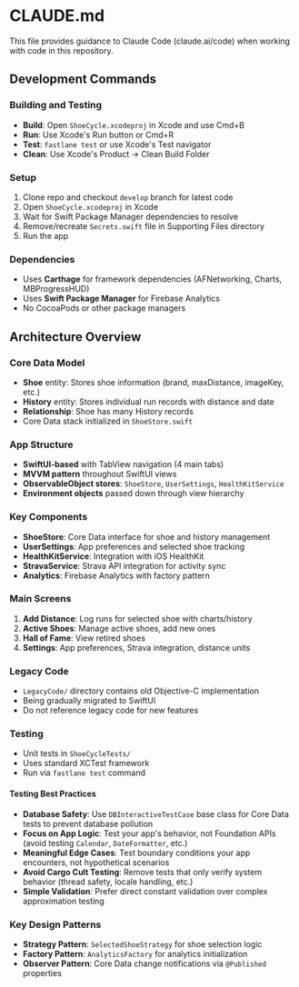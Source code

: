 # CLAUDE.md

This file provides guidance to Claude Code (claude.ai/code) when working with code in this repository.

## Development Commands

### Building and Testing
- **Build**: Open `ShoeCycle.xcodeproj` in Xcode and use Cmd+B
- **Run**: Use Xcode's Run button or Cmd+R 
- **Test**: `fastlane test` or use Xcode's Test navigator
- **Clean**: Use Xcode's Product → Clean Build Folder

### Setup
1. Clone repo and checkout `develop` branch for latest code
2. Open `ShoeCycle.xcodeproj` in Xcode
3. Wait for Swift Package Manager dependencies to resolve
4. Remove/recreate `Secrets.swift` file in Supporting Files directory
5. Run the app

### Dependencies
- Uses **Carthage** for framework dependencies (AFNetworking, Charts, MBProgressHUD)
- Uses **Swift Package Manager** for Firebase Analytics
- No CocoaPods or other package managers

## Architecture Overview

### Core Data Model
- **Shoe** entity: Stores shoe information (brand, maxDistance, imageKey, etc.)
- **History** entity: Stores individual run records with distance and date
- **Relationship**: Shoe has many History records
- Core Data stack initialized in `ShoeStore.swift`

### App Structure
- **SwiftUI-based** with TabView navigation (4 main tabs)
- **MVVM pattern** throughout SwiftUI views
- **ObservableObject stores**: `ShoeStore`, `UserSettings`, `HealthKitService`
- **Environment objects** passed down through view hierarchy

### Key Components
- **ShoeStore**: Core Data interface for shoe and history management
- **UserSettings**: App preferences and selected shoe tracking
- **HealthKitService**: Integration with iOS HealthKit
- **StravaService**: Strava API integration for activity sync
- **Analytics**: Firebase Analytics with factory pattern

### Main Screens
1. **Add Distance**: Log runs for selected shoe with charts/history
2. **Active Shoes**: Manage active shoes, add new ones
3. **Hall of Fame**: View retired shoes
4. **Settings**: App preferences, Strava integration, distance units

### Legacy Code
- `LegacyCode/` directory contains old Objective-C implementation
- Being gradually migrated to SwiftUI
- Do not reference legacy code for new features

### Testing
- Unit tests in `ShoeCycleTests/`
- Uses standard XCTest framework
- Run via `fastlane test` command

#### Testing Best Practices
- **Database Safety**: Use `DBInteractiveTestCase` base class for Core Data tests to prevent database pollution
- **Focus on App Logic**: Test your app's behavior, not Foundation APIs (avoid testing `Calendar`, `DateFormatter`, etc.)
- **Meaningful Edge Cases**: Test boundary conditions your app encounters, not hypothetical scenarios
- **Avoid Cargo Cult Testing**: Remove tests that only verify system behavior (thread safety, locale handling, etc.)
- **Simple Validation**: Prefer direct constant validation over complex approximation testing

### Key Design Patterns
- **Strategy Pattern**: `SelectedShoeStrategy` for shoe selection logic
- **Factory Pattern**: `AnalyticsFactory` for analytics initialization
- **Observer Pattern**: Core Data change notifications via `@Published` properties